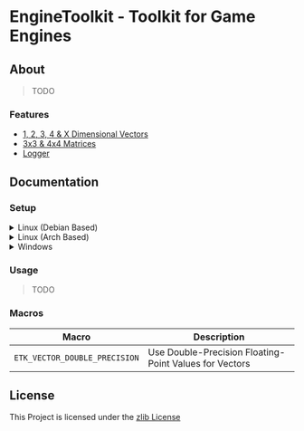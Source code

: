 # EngineToolkit - Toolkit for Game Engines

## About

> TODO

### Features

- [1, 2, 3, 4 & X Dimensional Vectors](../include/EngineToolkit/vector)
- [3x3 & 4x4 Matrices](../include/EngineToolkit/matrix)
- [Logger](../include/EngineToolkit/log)

## Documentation

### Setup

<details>
<summary>Linux (Debian Based)</summary>

> TODO

</details>

<details>
<summary>Linux (Arch Based)</summary>

> TODO

</details>

<details>
<summary>Windows</summary>

> TODO

</details>

### Usage

> TODO

### Macros

| Macro  | Description |
| --- | --- |
| `ETK_VECTOR_DOUBLE_PRECISION`  | Use Double-Precision Floating-Point Values for Vectors  |

## License

This Project is licensed under the [zlib License](https://opensource.org/license/zlib-license-php/)
